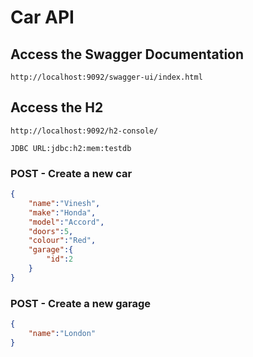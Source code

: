 # Car API

## Access the Swagger Documentation

```url
http://localhost:9092/swagger-ui/index.html
```

## Access the H2

```url
http://localhost:9092/h2-console/

JDBC URL:jdbc:h2:mem:testdb
```

### POST - Create a new car

```json
{
    "name":"Vinesh",
    "make":"Honda",
    "model":"Accord",
    "doors":5,
    "colour":"Red",
    "garage":{
        "id":2
    }
}

```

### POST - Create a new garage

```json
{
    "name":"London"
}
```
